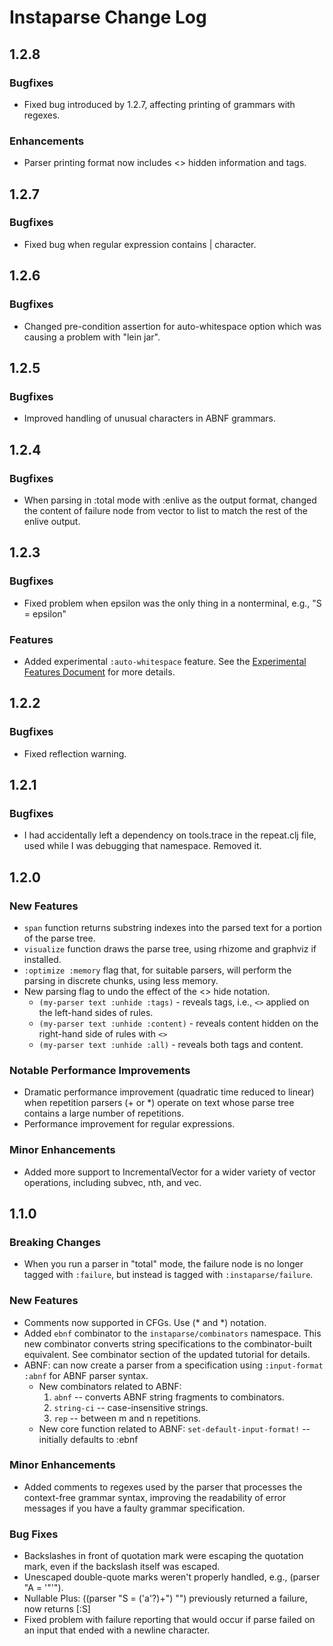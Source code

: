 # Instaparse Change Log

## 1.2.8

### Bugfixes

* Fixed bug introduced by 1.2.7, affecting printing of grammars with regexes.

### Enhancements

* Parser printing format now includes <> hidden information and tags.

## 1.2.7

### Bugfixes

* Fixed bug when regular expression contains | character.

## 1.2.6

### Bugfixes

* Changed pre-condition assertion for auto-whitespace option which was causing a problem with "lein jar".

## 1.2.5

### Bugfixes

* Improved handling of unusual characters in ABNF grammars.

## 1.2.4

### Bugfixes

* When parsing in :total mode with :enlive as the output format, changed the content of failure node from vector to list to match the rest of the enlive output.

## 1.2.3

### Bugfixes

* Fixed problem when epsilon was the only thing in a nonterminal, e.g., "S = epsilon"

### Features

* Added experimental `:auto-whitespace` feature.  See the [Experimental Features Document](docs/ExperimentalFeatures.md) for more details.

## 1.2.2

### Bugfixes

* Fixed reflection warning.

## 1.2.1

### Bugfixes

* I had accidentally left a dependency on tools.trace in the repeat.clj file, used while I was debugging that namespace.  Removed it.

## 1.2.0

### New Features

* `span` function returns substring indexes into the parsed text for a portion of the parse tree.
* `visualize` function draws the parse tree, using rhizome and graphviz if installed.
* `:optimize :memory` flag that, for suitable parsers, will perform the parsing in discrete chunks, using less memory.
* New parsing flag to undo the effect of the <> hide notation.
    + `(my-parser text :unhide :tags)` - reveals tags, i.e., `<>` applied on the left-hand sides of rules. 
    + `(my-parser text :unhide :content)` - reveals content hidden on the right-hand side of rules with `<>`
    + `(my-parser text :unhide :all)` - reveals both tags and content.
 
### Notable Performance Improvements

* Dramatic performance improvement (quadratic time reduced to linear) when repetition parsers (+ or *) operate on text whose parse tree contains a large number of repetitions.
* Performance improvement for regular expressions. 

### Minor Enhancements

* Added more support to IncrementalVector for a wider variety of vector operations, including subvec, nth, and vec.

## 1.1.0

### Breaking Changes

* When you run a parser in "total" mode, the failure node is no longer tagged with `:failure`, but instead is tagged with `:instaparse/failure`.

### New Features

* Comments now supported in CFGs.  Use (* and *) notation.
* Added `ebnf` combinator to the `instaparse/combinators` namespace.  This new combinator converts string specifications to the combinator-built equivalent.  See combinator section of the updated tutorial for details.
* ABNF: can now create a parser from a specification using `:input-format :abnf` for ABNF parser syntax.
    * New combinators related to ABNF:
        1. `abnf` -- converts ABNF string fragments to combinators.
        2. `string-ci` -- case-insensitive strings.
        3. `rep` -- between m and n repetitions.
    * New core function related to ABNF:
        `set-default-input-format!` -- initially defaults to :ebnf

### Minor Enhancements

* Added comments to regexes used by the parser that processes the context-free grammar syntax, improving the readability of error messages if you have a faulty grammar specification.

### Bug Fixes

* Backslashes in front of quotation mark were escaping the quotation mark, even if the backslash itself was escaped.
* Unescaped double-quote marks weren't properly handled, e.g., (parser "A = '\"'").
* Nullable Plus: ((parser "S = ('a'?)+") "") previously returned a failure, now returns [:S]
* Fixed problem with failure reporting that would occur if parse failed on an input that ended with a newline character.